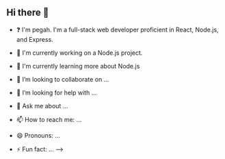 ## Hi there 👋
- ❓ I'm pegah. I'm a full-stack web developer proficient in React, Node.js, and Express.
- 🔭 I'm currently working on a Node.js project.
- 🌱 I'm currently learning more about Node.js



- 👯 I’m looking to collaborate on ...
- 🤔 I’m looking for help with ...
- 💬 Ask me about ...
- 📫 How to reach me: ...
- 😄 Pronouns: ...
- ⚡ Fun fact: ...
-->
